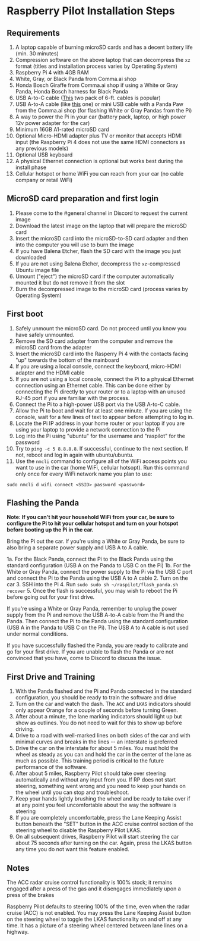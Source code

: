 # Raspberry Pilot Installation Steps

## Requirements

1. A laptop capable of burning microSD cards and has a decent battery life (min. 30 minutes)
2. Compression software on the above laptop that can decompress the `xz` format (titles and installation process varies by Operating System)
3. Raspberry Pi 4 with 4GB RAM
4. White, Gray, or Black Panda from Comma.ai shop
5. Honda Bosch Giraffe from Comma.ai shop if using a White or Gray Panda, Honda Bosch harness for Black Panda
6. USB A-to-C cable ([This](https://www.amazon.com/Anker-2-Pack-Premium-Charging-Samsung/dp/B07DC5PPFV) two pack of 6-ft. cables is popular)
7. USB A-to-A cable (like [this](https://www.amazon.com/gp/product/B0002MKBI2) one) or mini USB cable with a Panda Paw from the Comma.ai shop (for flashing White or Gray Pandas from the Pi)
8. A way to power the Pi in your car (battery pack, laptop, or high power 12v power adapter for the car)
9. Minimum 16GB A1-rated microSD card
10. Optional Micro-HDMI adapter plus TV or monitor that accepts HDMI input (the Raspberry Pi 4 does not use the same HDMI connectors as any previous models)
11. Optional USB keyboard
12. A physical Ethernet connection is optional but works best during the install phase
13. Cellular hotspot or home WiFi you can reach from your car (no cable company or retail WiFi)

## MicroSD card preparation and first login

1. Please come to the #general channel in Discord to request the current image
2. Download the latest image on the laptop that will prepare the microSD card
3. Insert the microSD card into the microSD-to-SD card adapter and then into the computer you will use to burn the image
4. If you have Balena Etcher, flash the SD card with the image you just downloaded
5. If you are not using Balena Etcher, decompress the `xz`-compressed Ubuntu image file
6. Umount ("eject") the microSD card if the computer automatically mounted it but do not remove it from the slot
7. Burn the decompressed image to the microSD card (process varies by Operating System)

## First boot

1. Safely unmount the microSD card. Do not proceed until you know you have safely unmounted.
2. Remove the SD card adapter from the computer and remove the microSD card from the adapter
3. Insert the microSD card into the Rasperry Pi 4 with the contacts facing "up" towards the bottom of the mainboard
4. If you are using a local console, connect the keyboard, micro-HDMI adapter and the HDMI cable
5. If you are not using a local console, connect the Pi to a physical Ethernet connection using an Ethernet cable. This can be done either by connecting the Pi directly to your router or to a laptop with an unused RJ-45 port if you are familiar with the process.
6. Connect the Pi to a high-power USB port via the USB A-to-C cable.
7. Allow the Pi to boot and wait for at least one minute. If you are using the console, wait for a few lines of text to appear before attempting to log in.
8. Locate the Pi IP address in your home router or your laptop if you are using your laptop to provide a network connection to the Pi
9. Log into the Pi using "ubuntu" for the username and "raspilot" for the password
10. Try to `ping -c 5 8.8.8.8`. If successful, continue to the next section. If not, reboot and log in again with ubuntu/ubuntu.
11. Use the `nmcli` command to configure all of the WiFi access points you want to use in the car (home WiFi, cellular hotsopt). Run this command only once for every WiFi network name you plan to use:

`sudo nmcli d wifi connect <SSID> password <password>`

## Flashing the Panda

**Note: If you can't hit your household WiFi from your car, be sure to configure the Pi to hit your cellular hotspot and turn on your hotspot before booting up the Pi in the car.**

Bring the Pi out the car. If you're using a White or Gray Panda, be sure to also bring a separate power supply and USB A to A cable.

1a. For the Black Panda, connect the Pi to the Black Panda using the standard configuration (USB A on the Panda to USB C on the Pi)
1b. For the White or Gray Panda, connect the power supply to the Pi via the USB C port and connect the Pi to the Panda using the USB A to A cable
2. Turn on the car
3. SSH into the Pi
4. Run `sudo sudo sh ~/raspilot/flash_panda.sh recover`
5. Once the flash is successful, you may wish to reboot the Pi before going out for your first drive.

If you're using a White or Gray Panda, remember to unplug the power supply from the Pi and remove the USB A-to-A cable from the Pi and the Panda. Then connect the Pi to the Panda using the standard configuration (USB A in the Panda to USB C on the Pi). The USB A to A cable is not used under normal conditions.

If you have successfully flashed the Panda, you are ready to calibrate and go for your first drive. If you are unable to flash the Panda or are not convinced that you have, come to Discord to discuss the issue. 

## First Drive and Training

1. With the Panda flashed and the Pi and Panda connected in the standard configuration, you should be ready to train the software and drive
2. Turn on the car and watch the dash. The `ACC` and `LKAS` indicators should only appear Orange for a couple of seconds before turning Green.
3. After about a minute, the lane marking indicators should light up but show as outlines. You do not need to wait for this to show up before driving.
4. Drive to a road with well-marked lines on both sides of the car and with minimal curves and breaks in the lines -- an interstate is preferred
5. Drive the car on the interstate for about 5 miles. You must hold the wheel as steady as you can and hold the car in the center of the lane as much as possible. This training period is critical to the future performance of the software.
6. After about 5 miles, Raspberry Pilot should take over steering automatically and without any input from you. If RP does not start steering, something went wrong and you need to keep your hands on the wheel until you can stop and troubleshoot.
7. Keep your hands lightly brushing the wheel and be ready to take over if at any point you feel uncomfortable about the way the software is steering
8. If you are completely uncomfortable, press the Lane Keeping Assist button beneath the "SET" button in the ACC cruise control section of the steering wheel to disable the Raspberry Pilot LKAS.
9. On all subsequent drives, Raspberry Pilot will start steering the car about 75 seconds after turning on the car. Again, press the LKAS button any time you do not want this feature enabled.

## Notes

The ACC radar cruise control functionality is 100% stock; it remains engaged after a press of the gas and it disengages immediately upon a press of the brakes

Raspberry Pilot defaults to steering 100% of the time, even when the radar cruise (ACC) is not enabled. You may press the Lane Keeping Assist button on the steering wheel to toggle the LKAS functionality on and off at any time. It has a picture of a steering wheel centered between lane lines on a highway.
